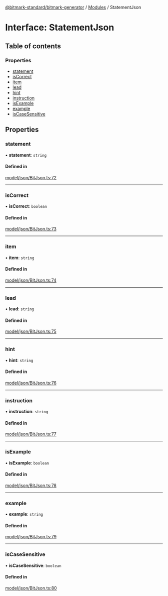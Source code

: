 [@bitmark-standard/bitmark-generator](../API.md) / [Modules](../modules.md) / StatementJson

# Interface: StatementJson

## Table of contents

### Properties

- [statement](StatementJson.md#statement)
- [isCorrect](StatementJson.md#isCorrect)
- [item](StatementJson.md#item)
- [lead](StatementJson.md#lead)
- [hint](StatementJson.md#hint)
- [instruction](StatementJson.md#instruction)
- [isExample](StatementJson.md#isExample)
- [example](StatementJson.md#example)
- [isCaseSensitive](StatementJson.md#isCaseSensitive)

## Properties

### statement

• **statement**: `string`

#### Defined in

[model/json/BitJson.ts:72](https://github.com/getMoreBrain/bitmark-generator/blob/a7a40de/src/model/json/BitJson.ts#L72)

___

### isCorrect

• **isCorrect**: `boolean`

#### Defined in

[model/json/BitJson.ts:73](https://github.com/getMoreBrain/bitmark-generator/blob/a7a40de/src/model/json/BitJson.ts#L73)

___

### item

• **item**: `string`

#### Defined in

[model/json/BitJson.ts:74](https://github.com/getMoreBrain/bitmark-generator/blob/a7a40de/src/model/json/BitJson.ts#L74)

___

### lead

• **lead**: `string`

#### Defined in

[model/json/BitJson.ts:75](https://github.com/getMoreBrain/bitmark-generator/blob/a7a40de/src/model/json/BitJson.ts#L75)

___

### hint

• **hint**: `string`

#### Defined in

[model/json/BitJson.ts:76](https://github.com/getMoreBrain/bitmark-generator/blob/a7a40de/src/model/json/BitJson.ts#L76)

___

### instruction

• **instruction**: `string`

#### Defined in

[model/json/BitJson.ts:77](https://github.com/getMoreBrain/bitmark-generator/blob/a7a40de/src/model/json/BitJson.ts#L77)

___

### isExample

• **isExample**: `boolean`

#### Defined in

[model/json/BitJson.ts:78](https://github.com/getMoreBrain/bitmark-generator/blob/a7a40de/src/model/json/BitJson.ts#L78)

___

### example

• **example**: `string`

#### Defined in

[model/json/BitJson.ts:79](https://github.com/getMoreBrain/bitmark-generator/blob/a7a40de/src/model/json/BitJson.ts#L79)

___

### isCaseSensitive

• **isCaseSensitive**: `boolean`

#### Defined in

[model/json/BitJson.ts:80](https://github.com/getMoreBrain/bitmark-generator/blob/a7a40de/src/model/json/BitJson.ts#L80)
